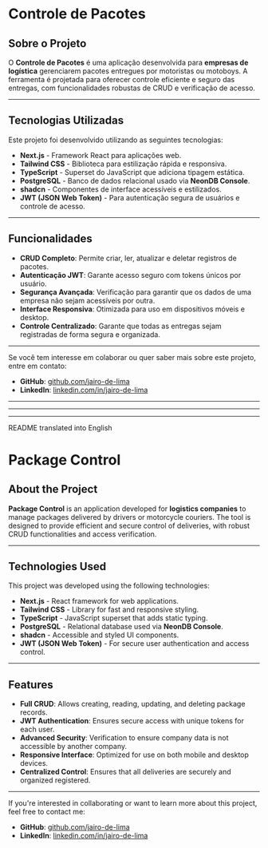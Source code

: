# Controle de Pacotes

## Sobre o Projeto

O **Controle de Pacotes** é uma aplicação desenvolvida para **empresas de logística** gerenciarem pacotes entregues por motoristas ou motoboys. A ferramenta é projetada para oferecer controle eficiente e seguro das entregas, com funcionalidades robustas de CRUD e verificação de acesso.

---

## Tecnologias Utilizadas

Este projeto foi desenvolvido utilizando as seguintes tecnologias:

- **Next.js** - Framework React para aplicações web.
- **Tailwind CSS** - Biblioteca para estilização rápida e responsiva.
- **TypeScript** - Superset do JavaScript que adiciona tipagem estática.
- **PostgreSQL** - Banco de dados relacional usado via **NeonDB Console**.
- **shadcn** - Componentes de interface acessíveis e estilizados.
- **JWT (JSON Web Token)** - Para autenticação segura de usuários e controle de acesso.

---

## Funcionalidades

- **CRUD Completo**: Permite criar, ler, atualizar e deletar registros de pacotes.
- **Autenticação JWT**: Garante acesso seguro com tokens únicos por usuário.
- **Segurança Avançada**: Verificação para garantir que os dados de uma empresa não sejam acessíveis por outra.
- **Interface Responsiva**: Otimizada para uso em dispositivos móveis e desktop.
- **Controle Centralizado**: Garante que todas as entregas sejam registradas de forma segura e organizada.
---



Se você tem interesse em colaborar ou quer saber mais sobre este projeto, entre em contato:

- **GitHub**: [github.com/jairo-de-lima](https://github.com/jairo-de-lima)
- **LinkedIn**: [linkedin.com/in/jairo-de-lima](https://linkedin.com/in/jairo-de-lima)

---
---
---
README translated into English

# Package Control

## About the Project

**Package Control** is an application developed for **logistics companies** to manage packages delivered by drivers or motorcycle couriers. The tool is designed to provide efficient and secure control of deliveries, with robust CRUD functionalities and access verification.

---

## Technologies Used

This project was developed using the following technologies:

- **Next.js** - React framework for web applications.
- **Tailwind CSS** - Library for fast and responsive styling.
- **TypeScript** - JavaScript superset that adds static typing.
- **PostgreSQL** - Relational database used via **NeonDB Console**.
- **shadcn** - Accessible and styled UI components.
- **JWT (JSON Web Token)** - For secure user authentication and access control.

---

## Features

- **Full CRUD**: Allows creating, reading, updating, and deleting package records.
- **JWT Authentication**: Ensures secure access with unique tokens for each user.
- **Advanced Security**: Verification to ensure company data is not accessible by another company.
- **Responsive Interface**: Optimized for use on both mobile and desktop devices.
- **Centralized Control**: Ensures that all deliveries are securely and organized registered.

---

If you're interested in collaborating or want to learn more about this project, feel free to contact me:

- **GitHub**: [github.com/jairo-de-lima](https://github.com/jairo-de-lima)
- **LinkedIn**: [linkedin.com/in/jairo-de-lima](https://linkedin.com/in/jairo-de-lima)

